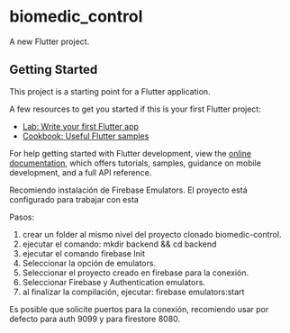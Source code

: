 # biomedic_control

A new Flutter project.

## Getting Started

This project is a starting point for a Flutter application.

A few resources to get you started if this is your first Flutter project:

- [Lab: Write your first Flutter app](https://docs.flutter.dev/get-started/codelab)
- [Cookbook: Useful Flutter samples](https://docs.flutter.dev/cookbook)

For help getting started with Flutter development, view the
[online documentation](https://docs.flutter.dev/), which offers tutorials,
samples, guidance on mobile development, and a full API reference.

Recomiendo instalación de Firebase Emulators. El proyecto está configurado para trabajar con esta

Pasos:
 1. crear un folder al mismo nivel del proyecto clonado biomedic-control.
 2. ejecutar el comando: mkdir backend && cd backend
 3. ejecutar el comando firebase Init
 4. Seleccionar la opción de emulators.
 5. Seleccionar el proyecto creado en firebase para la conexión.
 6. Seleccionar Firebase y Authentication emulators.
 7. al finalizar la compilación, ejecutar: firebase emulators:start

Es posible que solicite puertos para la conexión, recomiendo usar por defecto para auth 9099 y para firestore 8080.
